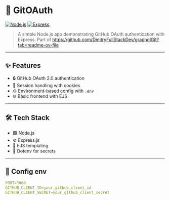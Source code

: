 # 🚀 GitOAuth

[![Node.js](https://img.shields.io/badge/Node.js-339933?logo=nodedotjs&logoColor=white)](https://nodejs.org/)
[![Express](https://img.shields.io/badge/Express.js-000000?logo=express&logoColor=white)](https://expressjs.com/)

> A simple Node.js app demonstrating GitHub OAuth authentication with Express. Part of https://github.com/DmitryFullStackDev/graphqlGit?tab=readme-ov-file

---

## ✨ Features

- 🔒 GitHub OAuth 2.0 authentication
- 🍪 Session handling with cookies
- ⚙️ Environment-based config with `.env`
- 🌐 Basic frontend with EJS

---

## 🛠️ Tech Stack

- 🟩 Node.js
- ⚙️ Express.js
- 🧾 EJS templating
- 🔐 Dotenv for secrets

---

## 🚀 Config env
```yaml
PORT=3000
GITHUB_CLIENT_ID=your_github_client_id
GITHUB_CLIENT_SECRET=your_github_client_secret
```

